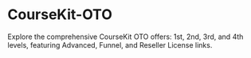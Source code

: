 # CourseKit-OTO
Explore the comprehensive CourseKit OTO offers: 1st, 2nd, 3rd, and 4th levels, featuring Advanced, Funnel, and Reseller License links.
